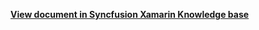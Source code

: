 **[View document in Syncfusion Xamarin Knowledge base](https://www.syncfusion.com/kb/12302/how-to-change-the-agenda-view-date-text-color-in-xamarin-forms-calendar-sfcalendar)**
